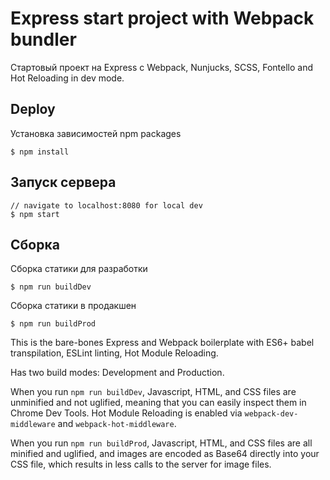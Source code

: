 Express start project with Webpack bundler
==========================================

Стартовый проект на Express c Webpack, Nunjucks, SCSS, Fontello and Hot Reloading in dev mode.


Deploy
------

Установка зависимостей npm packages

    $ npm install

Запуск сервера
--------------

    // navigate to localhost:8080 for local dev
    $ npm start

Cборка
------

Сборка статики для разработки

    $ npm run buildDev

 Сборка статики в продакшен

    $ npm run buildProd


This is the bare-bones Express and Webpack boilerplate with ES6+ babel transpilation, ESLint linting, Hot Module Reloading.

Has two build modes: Development and Production.

When you run `npm run buildDev`, Javascript, HTML, and CSS files are unminified and not uglified, meaning that you can easily inspect them in Chrome Dev Tools. Hot Module Reloading is enabled via `webpack-dev-middleware` and `webpack-hot-middleware`. 

When you run `npm run buildProd`, Javascript, HTML, and CSS files are all minified and uglified, and images are encoded as Base64 directly into your CSS file, which results in less calls to the server for image files.